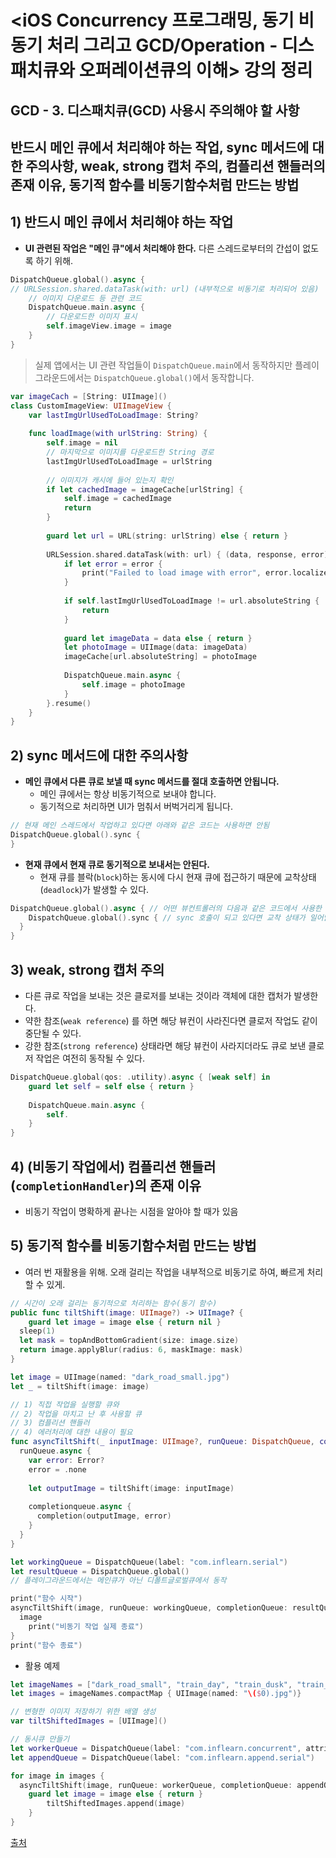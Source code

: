 # <iOS Concurrency 프로그래밍, 동기 비동기 처리 그리고 GCD/Operation - 디스패치큐와 오퍼레이션큐의 이해> 강의 정리



## GCD - 3. 디스패치큐(GCD) 사용시 주의해야 할 사항

## 반드시 메인 큐에서 처리해야 하는 작업, sync 메서드에 대한 주의사항, weak, strong 캡처 주의, 컴플리션 핸들러의 존재 이유, 동기적 함수를 비동기함수처럼 만드는 방법



## 1) 반드시 메인 큐에서 처리해야 하는 작업

* **UI 관련된 작업은 "메인 큐"에서 처리해야 한다.** 다른 스레드로부터의 간섭이 없도록 하기 위해.

```swift
DispatchQueue.global().async {
// URLSession.shared.dataTask(with: url) (내부적으로 비동기로 처리되어 있음)  
	// 이미지 다운로드 등 관련 코드 
	DispatchQueue.main.async {
		// 다운로드한 이미지 표시
		self.imageView.image = image
	}
}
```



> 실제 앱에서는 UI 관련 작업들이 `DispatchQueue.main`에서 동작하지만 플레이그라운드에서는 `DispatchQueue.global()`에서 동작합니다. 

```swift
var imageCach = [String: UIImage]() 
class CustomImageView: UIImageView {
	var lastImgUrlUsedToLoadImage: String? 
	
	func loadImage(with urlString: String) {
		self.image = nil 
		// 마지막으로 이미지를 다운로드한 String 경로 
		lastImgUrlUsedToLoadImage = urlString 
		
		// 이미지가 캐시에 들어 있는지 확인
		if let cachedImage = imageCache[urlString] {
			self.image = cachedImage 
			return 
		}
		
		guard let url = URL(string: urlString) else { return }
		
		URLSession.shared.dataTask(with: url) { (data, response, error) in 
			if let error = error {
				print("Failed to load image with error", error.localizedDescription)
			}
			
			if self.lastImgUrlUsedToLoadImage != url.absoluteString {
				return 
			}
			
			guard let imageData = data else { return }
			let photoImage = UIImage(data: imageData)
			imageCache[url.absoluteString] = photoImage 
			
			DispatchQueue.main.async {
				self.image = photoImage
			}
		}.resume() 
	}
}

```



## 2) sync 메서드에 대한 주의사항

* **메인 큐에서 다른 큐로 보낼 때 sync 메서드를 절대 호출하면 안됩니다.**
  * 메인 큐에서는 항상 비동기적으로 보내야 합니다.
  * 동기적으로 처리하면 UI가 멈춰서 버벅거리게 됩니다. 

```swift
// 현재 메인 스레드에서 작업하고 있다면 아래와 같은 코드는 사용하면 안됨
DispatchQueue.global().sync {
}
```

* **현재 큐에서 현재 큐로 동기적으로 보내서는 안된다.**
  * 현재 큐를 블락(`block`)하는 동시에 다시 현재 큐에 접근하기 때문에 교착상태(`deadlock`)가 발생할 수 있다.

```swift
DispatchQueue.global().async { // 어떤 뷰컨트롤러의 다음과 같은 코드에서 사용한 객체 안에
	DispatchQueue.global().sync { // sync 호출이 되고 있다면 교착 상태가 일어날 수 있음
  }
}
```



## 3) weak, strong 캡처 주의

* 다른 큐로 작업을 보내는 것은 클로저를 보내는 것이라 객체에 대한 캡처가 발생한다. 
* 약한 참조(`weak reference`) 를 하면 해당 뷰컨이 사라진다면 클로저 작업도 같이 중단될 수 있다. 
* 강한 참조(`strong reference`) 상태라면 해당 뷰컨이 사라지더라도 큐로 보낸 클로저 작업은 여전히 동작될 수 있다.

```swift
DispatchQueue.global(qos: .utility).async { [weak self] in 
	guard let self = self else { return } 
	
	DispatchQueue.main.async {
		self.
	}
}
```



## 4) (비동기 작업에서) 컴플리션 핸들러(`completionHandler`)의 존재 이유

* 비동기 작업이 명확하게 끝나는 시점을 알아야 할 때가 있음



## 5) 동기적 함수를 비동기함수처럼 만드는 방법

* 여러 번 재활용을 위해. 오래 걸리는 작업을 내부적으로 비동기로 하여, 빠르게 처리할 수 있게. 

```swift
// 시간이 오래 걸리는 동기적으로 처리하는 함수(동기 함수)
public func tiltShift(image: UIImage?) -> UIImage? {
	guard let image = image else { return nil }
  sleep(1)
  let mask = topAndBottomGradient(size: image.size)
  return image.applyBlur(radius: 6, maskImage: mask)
}

let image = UIImage(named: "dark_road_small.jpg")
let _ = tiltShift(image: image)

// 1) 직접 작업을 실행할 큐와 
// 2) 작업을 마치고 난 후 사용할 큐
// 3) 컴플리션 핸들러
// 4) 에러처리에 대한 내용이 필요
func asyncTiltShift(_ inputImage: UIImage?, runQueue: DispatchQueue, completionQueue: DispatchQueue, completion: @escaping (UIImage?, Error?) -> ()) {
  runQueue.async {
    var error: Error?
    error = .none 
    
    let outputImage = tiltShift(image: inputImage) 
    
    completionqueue.async {
      completion(outputImage, error)
    }
  }
}

let workingQueue = DispatchQueue(label: "com.inflearn.serial")
let resultQueue = DispatchQueue.global() 
// 플레이그라운드에서는 메인큐가 아닌 디폴트글로벌큐에서 동작 

print("함수 시작")
asyncTiltShift(image, runQueue: workingQueue, completionQueue: resultQueue) { image, error in 
  image 
	print("비동기 작업 실제 종료")
}
print("함수 종료")
```



* 활용 예제

```swift
let imageNames = ["dark_road_small", "train_day", "train_dusk", "train_night"]
let images = imageNames.compactMap { UIImage(named: "\($0).jpg")}

// 변형한 이미지 저장하기 위한 배열 생성
var tiltShiftedImages = [UIImage]()

// 동시큐 만들기
let workerQueue = DispatchQueue(label: "com.inflearn.concurrent", attributes: .concurrent)
let appendQueue = DispatchQueue(label: "com.inflearn.append.serial")

for image in images {
  asyncTiltShift(image, runQueue: workerQueue, completionQueue: appendQueue) { image, error in. 
    guard let image = image else { return }
		tiltShiftedImages.append(image)
	}
}
```



[출처](https://www.inflearn.com/course/iOS-Concurrency-GCD-Operation/dashboard)